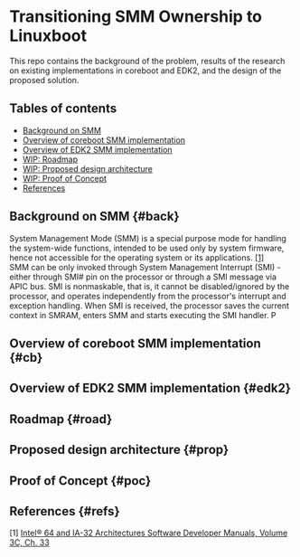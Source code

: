 # Transitioning SMM Ownership to Linuxboot

This repo contains the background of the problem, results of the research on existing implementations in coreboot and EDK2, and the design of the proposed solution.

## Tables of contents
 - [Background on SMM](#back)
 - [Overview of coreboot SMM implementation](#cb)
 - [Overview of EDK2 SMM implementation](#edk2)
 - [WIP: Roadmap](#road)
 - [WIP: Proposed design architecture](#prop)
 - [WIP: Proof of Concept](#poc)
 - [References](#refs)

## Background on SMM {#back}
System Management Mode (SMM) is a special purpose mode for handling the system-wide functions, intended to be used only by system firmware, hence not accessible for the operating system or its applications. [[1]](#1)\
SMM can be only invoked through System Management Interrupt (SMI) - either through SMI# pin on the processor or through a SMI message via APIC bus. SMI is nonmaskable, that is, it cannot be disabled/ignored by the processor,
and operates independently from the processor's interrupt and exception handling. When SMI is received, the processor saves the current context in SMRAM, enters SMM and starts executing the SMI handler. P


## Overview of coreboot SMM implementation {#cb}

## Overview of EDK2 SMM implementation {#edk2}

## Roadmap {#road}

## Proposed design architecture {#prop}

## Proof of Concept {#poc}

## References {#refs}
<a id="1">[1]</a> [Intel® 64 and IA-32 Architectures Software Developer Manuals, Volume 3C, Ch. 33](https://www.intel.com/content/www/us/en/developer/articles/technical/intel-sdm.html)
